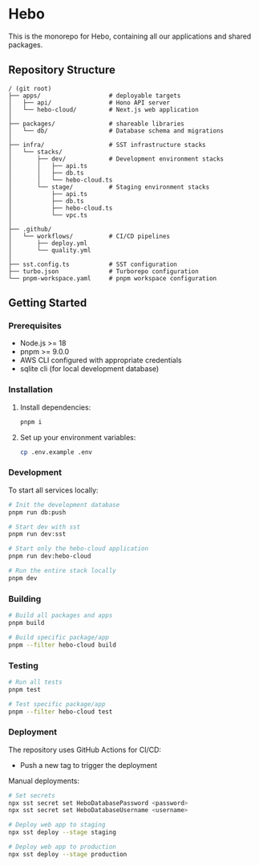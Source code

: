# Hebo

This is the monorepo for Hebo, containing all our applications and shared packages.

## Repository Structure

```
/ (git root)
├── apps/                   # deployable targets
│   ├── api/                # Hono API server
│   └── hebo-cloud/         # Next.js web application
│
├── packages/               # shareable libraries
│   └── db/                 # Database schema and migrations
│
├── infra/                  # SST infrastructure stacks
│   └── stacks/
│       ├── dev/            # Development environment stacks
│       │   ├── api.ts
│       │   ├── db.ts
│       │   └── hebo-cloud.ts
│       └── stage/          # Staging environment stacks
│           ├── api.ts
│           ├── db.ts
│           ├── hebo-cloud.ts
│           └── vpc.ts
│
├── .github/
│   └── workflows/          # CI/CD pipelines
│       ├── deploy.yml
│       └── quality.yml
│
├── sst.config.ts           # SST configuration
├── turbo.json              # Turborepo configuration
└── pnpm-workspace.yaml     # pnpm workspace configuration
```

## Getting Started

### Prerequisites

- Node.js >= 18
- pnpm >= 9.0.0
- AWS CLI configured with appropriate credentials
- sqlite cli (for local development database)

### Installation

1. Install dependencies:
   ```bash
   pnpm i
   ```

2. Set up your environment variables:
   ```bash
   cp .env.example .env
   ```

### Development

To start all services locally:

```bash
# Init the development database
pnpm run db:push
```

```bash
# Start dev with sst
pnpm run dev:sst
```

```bash
# Start only the hebo-cloud application
pnpm run dev:hebo-cloud
```

```bash
# Run the entire stack locally
pnpm dev
```

### Building

```bash
# Build all packages and apps
pnpm build

# Build specific package/app
pnpm --filter hebo-cloud build
```

### Testing

```bash
# Run all tests
pnpm test

# Test specific package/app
pnpm --filter hebo-cloud test
```

### Deployment

The repository uses GitHub Actions for CI/CD:

- Push a new tag to trigger the deployment

Manual deployments:

```bash
# Set secrets
npx sst secret set HeboDatabasePassword <password>
npx sst secret set HeboDatabaseUsername <username>

# Deploy web app to staging
npx sst deploy --stage staging

# Deploy web app to production
npx sst deploy --stage production
```
